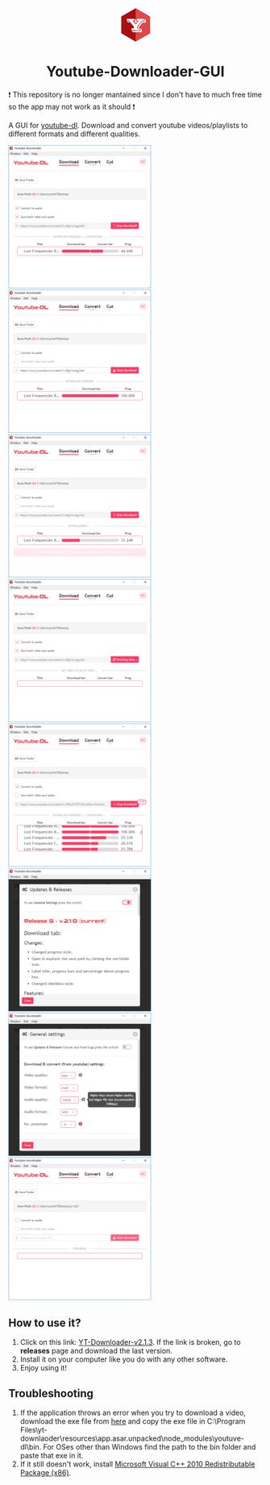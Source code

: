<p align="center">
  <img src="readme-assets/icon.png"> 
</p>
<h1 align="center">
  Youtube-Downloader-GUI  
</h1>

❗ This repository is no longer mantained since I don't have to much free time so the app may not work as it should ❗

A GUI for [youtube-dl](https://github.com/rg3/youtube-dl). Download and convert youtube videos/playlists to different formats and different qualities.

<img width="283" src="readme-assets/Youtube-DL-convert.PNG"> <img width="283" src="readme-assets/Youtube-DL-download-finished.PNG"> <img width="283" src="readme-assets/Youtube-DL-download.PNG"> <img width="283" src="readme-assets/Youtube-DL-fetch.PNG"> <img width="283" src="readme-assets/Youtube-DL-playlist.PNG"> <img width="283" src="readme-assets/Youtube-DL-realases.PNG"> <img width="283" src="readme-assets/Youtube-DL-settings.PNG"> <img width="283" src="readme-assets/Youtube-DL.PNG">

## How to use it?

1. Click on this link: [YT-Downloader-v2.1.3](https://github.com/xylish7/Youtube-Downloader-GUI/releases/download/v2.1.3/yt-downloader-setup-2.1.3.exe). If the link is broken, go to **releases** page and download the last version.
2. Install it on your computer like you do with any other software.
3. Enjoy using it!

## Troubleshooting
1. If the application throws an error when you try to download a video, download the exe file from [here](https://youtube-dl.org/downloads/latest/youtube-dl.exe) and copy the exe file in C:\Program Files\yt-downlaoder\resources\app.asar.unpacked\node_modules\youtuve-dl\bin. For OSes other than Windows find the path to the bin folder and paste that exe in it. 
2. If it still doesn't work, install [Microsoft Visual C++ 2010 Redistributable Package (x86)](https://www.microsoft.com/en-US/download/details.aspx?id=5555).
